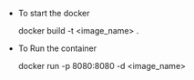 - To start the docker

	docker build -t <image_name> .


- To Run the container
	
	docker run -p 8080:8080 -d <image_name>


